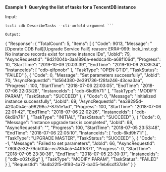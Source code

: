 **Example 1: Querying the list of tasks for a TencentDB instance**



Input: 

```
tccli cdb DescribeTasks --cli-unfold-argument ```

Output: 
```
{
    "Response": {
        "TotalCount": 5,
        "Items": [
            {
                "Code": 9013,
                "Message": "[Operate CDB Fail][Upgrade Service Fail!] reason: ERR#-999: lock_inst.cgi: No instance records exist for some instance IDs",
                "JobId": 79,
                "AsyncRequestId": "9d21004b-3aa1896a-eeddca4b-a68f106d",
                "Progress": 10,
                "StartTime": "2019-10-09 20:03:39",
                "EndTime": "2019-10-09 20:39:34",
                "InstanceIds": [
                    "cdb-qlfpnobr"
                ],
                "TaskType": "OPEN GTID",
                "TaskStatus": "FAILED"
            },
            {
                "Code": 0,
                "Message": "Set parameters successfully",
                "JobId": 70,
                "AsyncRequestId": "1d564380-2e391736-f28fa246-43cea3aa",
                "Progress": 100,
                "StartTime": "2018-07-06 22:03:05",
                "EndTime": "2018-07-06 22:03:28",
                "InstanceIds": [
                    "cdb-6kd9h71i"
                ],
                "TaskType": "MODIFY PARAM",
                "TaskStatus": "SUCCEED"
            },
            {
                "Code": 0,
                "Message": "Initialized instance successfully",
                "JobId": 69,
                "AsyncRequestId": "ea39295d-420a0b4e-a98298c7-8751e1ad",
                "Progress": 100,
                "StartTime": "2018-07-06 22:01:42",
                "EndTime": "2018-07-06 22:02:26",
                "InstanceIds": [
                    "cdb-6kd9h71i"
                ],
                "TaskType": "INITIAL",
                "TaskStatus": "SUCCEED"
            },
            {
                "Code": 0,
                "Message": "Instance upgrade task is completed",
                "JobId": 68,
                "AsyncRequestId": "",
                "Progress": 100,
                "StartTime": "2018-07-05 23:53:48",
                "EndTime": "2018-07-06 22:05:10",
                "InstanceIds": [
                    "cdb-6kd9h71i"
                ],
                "TaskType": "UPGRADE MASTER",
                "TaskStatus": "SUCCEED"
            },
            {
                "Code": -1,
                "Message": "Failed to set parameters",
                "JobId": 66,
                "AsyncRequestId": "780b2e32-79cb0f4c-ec7854c5-44ff5371",
                "Progress": 0,
                "StartTime": "2018-07-05 23:30:36",
                "EndTime": "2018-07-05 23:30:37",
                "InstanceIds": [
                    "cdb-o02fxj9g"
                ],
                "TaskType": "MODIFY PARAM",
                "TaskStatus": "FAILED"
            }
        ],
        "RequestId": "9a4b22f5-0f93-4a72-ba05-1eb6cdf37a1e"
    }
}
```

